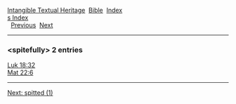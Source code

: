 [Intangible Textual Heritage](../../index)  [Bible](../index) 
[Index](index)   
[s Index](_s_)  
  [Previous](c10796)  [Next](c10798) 

------------------------------------------------------------------------

### &lt;spitefully&gt; 2 entries

[Luk 18:32](../kjv/luk018.htm#032)  
[Mat 22:6](../kjv/mat022.htm#006)  

------------------------------------------------------------------------

[Next: spitted (1)](c10798)
